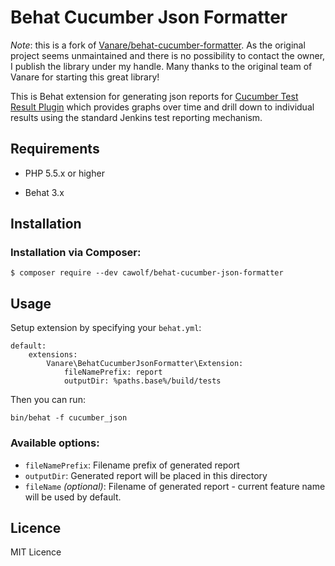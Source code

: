 # Behat Cucumber Json Formatter 

*Note*: this is a fork of [Vanare/behat-cucumber-formatter](https://github.com/Vanare/behat-cucumber-formatter). As the original project seems unmaintained and there is no possibility to contact the owner, I publish the library under my handle. Many thanks to the original team of Vanare for starting this great library!

This is Behat extension for generating json reports for [Cucumber Test Result Plugin](https://github.com/jenkinsci/cucumber-testresult-plugin/) which provides graphs over time and drill down to individual results using the standard Jenkins test reporting mechanism.

## Requirements

- PHP 5.5.x or higher

- Behat 3.x

## Installation

### Installation via Composer:

```
$ composer require --dev cawolf/behat-cucumber-json-formatter
```

## Usage

Setup extension by specifying your `behat.yml`:

```
default:
    extensions:
        Vanare\BehatCucumberJsonFormatter\Extension:
            fileNamePrefix: report
            outputDir: %paths.base%/build/tests
```

Then you can run:

```
bin/behat -f cucumber_json
```

### Available options:

- `fileNamePrefix`: Filename prefix of generated report
- `outputDir`: Generated report will be placed in this directory
- `fileName` _(optional)_: Filename of generated report - current feature name will be used by default.

## Licence

MIT Licence